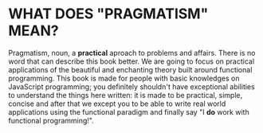 # WHAT DOES "PRAGMATISM" MEAN?

Pragmatism, noun, a **practical** aproach to problems and affairs. There is no
word that can describe this book better. We are going to focus on practical
applications of the beautiful and enchanting theory built around functional
programming. This book is made for people with basic knowledges on JavaScript
programming; you definitely shouldn't have exceptional abilities to understand
the things here written: it is made to be practical, simple, concise and after
that we except you to be able to write real world applications using the
functional paradigm and finally say "I **do** work with functional
programming!".

